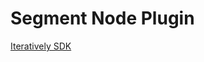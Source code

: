 # Segment Node Plugin

[Iteratively SDK](https://github.com/iterativelyhq/itly-sdk/blob/master/README.md)
